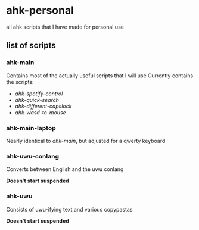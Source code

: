 # ahk-personal
all ahk scripts that I have made for personal use

## list of scripts

### ahk-main
  Contains most of the actually useful scripts that I will use
  Currently contains the scripts:
- *ahk-spotify-control*
- *ahk-quick-search*
- *ahk-different-capslock*
- *ahk-wasd-to-mouse*

### ahk-main-laptop
  Nearly identical to *ahk-main*, but adjusted for a qwerty keyboard
  
### ahk-uwu-conlang
  Converts between English and the uwu conlang
  
  **Doesn't start suspended**
  
### ahk-uwu
  Consists of uwu-ifying text and various copypastas
  
  **Doesn't start suspended**
 
